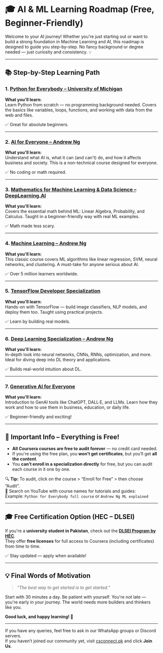 # 🎓 AI & ML Learning Roadmap (Free, Beginner-Friendly)

Welcome to your AI journey! Whether you're just starting out or want to build a strong foundation in Machine Learning and AI, this roadmap is designed to guide you step-by-step. No fancy background or degree needed — just curiosity and consistency. 💡

---

## 📚 Step-by-Step Learning Path

### 1. [Python for Everybody – University of Michigan](https://www.coursera.org/specializations/python)
**What you'll learn:**  
Learn Python from scratch — no programming background needed. Covers the basics like variables, loops, functions, and working with data from the web and files.

✅ Great for absolute beginners.

---

### 2. [AI for Everyone – Andrew Ng](https://www.coursera.org/learn/ai-for-everyone)  
**What you'll learn:**  
Understand what AI is, what it can (and can't) do, and how it affects business and society. This is a non-technical course designed for everyone.

✅ No coding or math required.

---

### 3. [Mathematics for Machine Learning & Data Science – DeepLearning.AI](https://www.coursera.org/specializations/mathematics-for-machine-learning-and-data-science)  
**What you'll learn:**  
Covers the essential math behind ML: Linear Algebra, Probability, and Calculus. Taught in a beginner-friendly way with real ML examples.

✅ Math made less scary.

---

### 4. [Machine Learning – Andrew Ng](https://www.coursera.org/specializations/machine-learning)  
**What you'll learn:**  
This classic course covers ML algorithms like linear regression, SVM, neural networks, and clustering. A must-take for anyone serious about AI.

✅ Over 5 million learners worldwide.

---

### 5. [TensorFlow Developer Specialization](https://www.coursera.org/professional-certificates/tensorflow-in-practice)  
**What you'll learn:**  
Hands-on with TensorFlow — build image classifiers, NLP models, and deploy them too. Taught using practical projects.

✅ Learn by building real models.

---

### 6. [Deep Learning Specialization – Andrew Ng](https://www.coursera.org/specializations/deep-learning)  
**What you'll learn:**  
In-depth look into neural networks, CNNs, RNNs, optimization, and more. Ideal for diving deep into DL theory and applications.

✅ Builds real-world intuition about DL.

---

### 7. [Generative AI for Everyone](https://www.coursera.org/learn/generative-ai-for-everyone)  
**What you'll learn:**  
Introduction to GenAI tools like ChatGPT, DALL·E, and LLMs. Learn how they work and how to use them in business, education, or daily life.

✅ Beginner-friendly and exciting!

---

## 💸 Important Info – Everything is Free!

- **All Coursera courses are free to audit forever** — no credit card needed.
- If you're using the free plan, you **won’t get certificates**, but you’ll get **all the content**.
- You **can’t enroll in a specialization directly** for free, but you can audit each course in it one by one.

🔍 **Tip:** To audit, click on the course > “Enroll for Free” > then choose “Audit”.  
🎥 Search on YouTube with course names for tutorials and guides:  
Example: `Python for Everybody full course` or `Andrew Ng ML explained`

---

## 🎓 Free Certification Option (HEC – DLSEI)

If you're a **university student in Pakistan**, check out the **[DLSEI Program by HEC](https://dlsei.hec.gov.pk/)**.  
They offer **free licenses** for full access to Coursera (including certificates) from time to time.

✅ Stay updated — apply when available!

---

## 💡 Final Words of Motivation

> *“The best way to get started is to get started.”*

Start with 30 minutes a day. Be patient with yourself. You're not late — you're early in your journey. The world needs more builders and thinkers like you.

**Good luck, and happy learning! 🚀**

---

If you have any queries, feel free to ask in our WhatsApp groups or Discord servers.  
If you haven’t joined our community yet, visit [csconnect.pk](https://csconnect.pk) and click **Join Us**.
